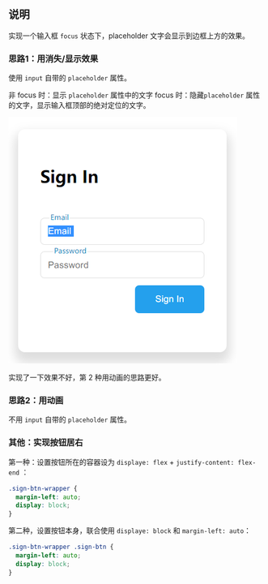 ## 说明

实现一个输入框 `focus` 状态下，placeholder 文字会显示到边框上方的效果。

### 思路1：用消失/显示效果

使用 `input` 自带的 `placeholder` 属性。

非 focus 时：显示 `placeholder` 属性中的文字
focus 时：隐藏`placeholder` 属性的文字，显示输入框顶部的绝对定位的文字。

![sign-in-form-1](./images/sign-in-form-1.png)

实现了一下效果不好，第 2 种用动画的思路更好。

### 思路2：用动画

不用 `input` 自带的 `placeholder` 属性。


### 其他：实现按钮居右

第一种：设置按钮所在的容器设为 `displaye: flex` + `justify-content: flex-end` ：
```css
.sign-btn-wrapper {
  margin-left: auto;
  display: block;
}
```

第二种，设置按钮本身，联合使用 `displaye: block` 和 `margin-left: auto`：

```css
.sign-btn-wrapper .sign-btn {
  margin-left: auto;
  display: block;
}
```
